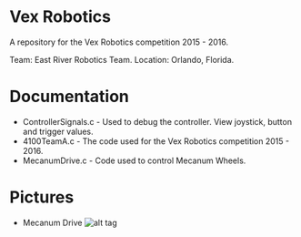 # Vex Robotics

A repository for the Vex Robotics competition 2015 - 2016.

Team: East River Robotics Team.
Location: Orlando, Florida.

# Documentation

* ControllerSignals.c - Used to debug the controller. View joystick, button and trigger values.
* 4100TeamA.c - The code used for the Vex Robotics competition 2015 - 2016.
* MecanumDrive.c - Code used to control Mecanum Wheels.

# Pictures

* Mecanum Drive
![alt tag](https://goo.gl/urU7qt)
